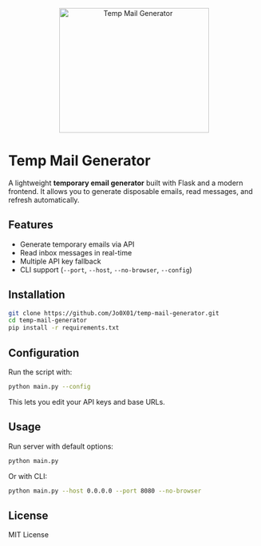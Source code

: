 <p align="center">
  <a href="https://github.com/Jo0X01/TempMail-Generator">
    <img src="TempMailGenerator.ico" alt="Temp Mail Generator" width="300" height="250">
  </a>
</p>


# Temp Mail Generator

A lightweight **temporary email generator** built with Flask and a modern frontend. It allows you to generate disposable emails, read messages, and refresh automatically.

## Features
- Generate temporary emails via API
- Read inbox messages in real-time
- Multiple API key fallback
- CLI support (`--port`, `--host`, `--no-browser`, `--config`)

## Installation
```bash
git clone https://github.com/Jo0X01/temp-mail-generator.git
cd temp-mail-generator
pip install -r requirements.txt
```

## Configuration
Run the script with:
```bash
python main.py --config
```
This lets you edit your API keys and base URLs.

## Usage
Run server with default options:
```bash
python main.py
```
Or with CLI:
```bash
python main.py --host 0.0.0.0 --port 8080 --no-browser
```

## License
MIT License
